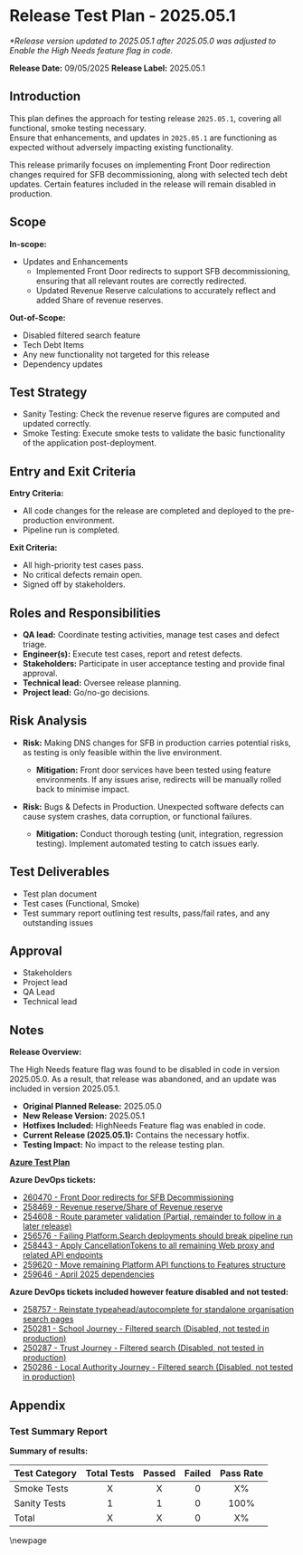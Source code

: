 # Release Test Plan - 2025.05.1

_*Release version updated to 2025.05.1 after 2025.05.0 was adjusted to Enable the High Needs feature flag in code._

**Release Date:** 09/05/2025
**Release Label:** 2025.05.1

## Introduction

This plan defines the approach for testing release `2025.05.1`, covering all functional, smoke testing necessary.  
Ensure that enhancements, and updates in `2025.05.1` are functioning as expected without adversely impacting existing functionality.

This release primarily focuses on implementing Front Door redirection changes required for SFB decommissioning, along with selected tech debt updates. Certain features included in the release will remain disabled in production.

## Scope

**In-scope:**

- Updates and Enhancements
  - Implemented Front Door redirects to support SFB decommissioning, ensuring that all relevant routes are correctly redirected.
  - Updated Revenue Reserve calculations to accurately reflect and added Share of revenue reserves.

**Out-of-Scope:**

- Disabled filtered search feature
- Tech Debt Items
- Any new functionality not targeted for this release
- Dependency updates

## Test Strategy

- Sanity Testing: Check the revenue reserve figures are computed and updated correctly.
- Smoke Testing: Execute smoke tests to validate the basic functionality of the application post-deployment.

## Entry and Exit Criteria

**Entry Criteria:**

- All code changes for the release are completed and deployed to the pre-production environment.
- Pipeline run is completed.

**Exit Criteria:**

- All high-priority test cases pass.
- No critical defects remain open.
- Signed off by stakeholders.

## Roles and Responsibilities

- **QA lead:** Coordinate testing activities, manage test cases and defect triage.
- **Engineer(s):** Execute test cases, report and retest defects.
- **Stakeholders:** Participate in user acceptance testing and provide final approval.
- **Technical lead:** Oversee release planning.
- **Project lead:** Go/no-go decisions.

## Risk Analysis

- **Risk:** Making DNS changes for SFB in production carries potential risks, as testing is only feasible within the live environment.  
  - **Mitigation:** Front door services have been tested using feature environments. If any issues arise, redirects will be manually rolled back to minimise impact.

- **Risk:** Bugs & Defects in Production. Unexpected software defects can cause system crashes, data corruption, or functional failures.
  - **Mitigation:** Conduct thorough testing (unit, integration, regression testing). Implement automated testing to catch issues early.

## Test Deliverables

- Test plan document
- Test cases (Functional, Smoke)
- Test summary report outlining test results, pass/fail rates, and any outstanding issues

## Approval

- Stakeholders
- Project lead
- QA Lead
- Technical lead

## Notes

**Release Overview:**

The High Needs feature flag was found to be disabled in code in version 2025.05.0. As a result, that release was abandoned, and an update was included in version 2025.05.1.

- **Original Planned Release:** 2025.05.0
- **New Release Version:** 2025.05.1
- **Hotfixes Included:** HighNeeds Feature flag was enabled in code.
- **Current Release (2025.05.1):** Contains the necessary hotfix.
- **Testing Impact:** No impact to the release testing plan.

**[Azure Test Plan](https://dfe-ssp.visualstudio.com/s198-DfE-Benchmarking-service/_testPlans/define?planId=259145&suiteId=259146)**

**Azure DevOps tickets:**

- [260470 - Front Door redirects for SFB Decommissioning](https://dfe-ssp.visualstudio.com/s198-DfE-Benchmarking-service/_workitems/edit/260470)
- [258469 - Revenue reserve/Share of Revenue reserve](https://dfe-ssp.visualstudio.com/s198-DfE-Benchmarking-service/_workitems/edit/258469)
- [254608 - Route parameter validation (Partial, remainder to follow in a later release)](https://dfe-ssp.visualstudio.com/s198-DfE-Benchmarking-service/_workitems/edit/254608)
- [256576 - Failing Platform.Search deployments should break pipeline run](https://dfe-ssp.visualstudio.com/s198-DfE-Benchmarking-service/_workitems/edit/256576)
- [258443 - Apply CancellationTokens to all remaining Web proxy and related API endpoints](https://dfe-ssp.visualstudio.com/s198-DfE-Benchmarking-service/_workitems/edit/258443)
- [259620 - Move remaining Platform API functions to Features structure](https://dfe-ssp.visualstudio.com/s198-DfE-Benchmarking-service/_workitems/edit/259620)
- [259646 - April 2025 dependencies](https://dfe-ssp.visualstudio.com/s198-DfE-Benchmarking-service/_workitems/edit/259646)

**Azure DevOps tickets included however feature disabled and not tested:**

- [258757 - Reinstate typeahead/autocomplete for standalone organisation search pages](https://dfe-ssp.visualstudio.com/s198-DfE-Benchmarking-service/_workitems/edit/258757)
- [250281 - School Journey - Filtered search (Disabled, not tested in production)](https://dfe-ssp.visualstudio.com/s198-DfE-Benchmarking-service/_workitems/edit/250281)
- [250287 - Trust Journey - Filtered search (Disabled, not tested in production)](https://dfe-ssp.visualstudio.com/s198-DfE-Benchmarking-service/_workitems/edit/250287)
- [250286 - Local Authority Journey - Filtered search (Disabled, not tested in production)](https://dfe-ssp.visualstudio.com/s198-DfE-Benchmarking-service/_workitems/edit/250286)

## Appendix

### Test Summary Report

**Summary of results:**

| Test Category | Total Tests | Passed | Failed | Pass Rate |
|---------------|:-----------:|:------:|:------:|:---------:|
| Smoke Tests   |      X      |   X    |   0    |    X%     |
| Sanity Tests  |      1      |   1    |   0    |   100%    |
| Total         |      X      |   X    |   0    |    X%     |

<!-- Leave the rest of this page blank -->
\newpage
